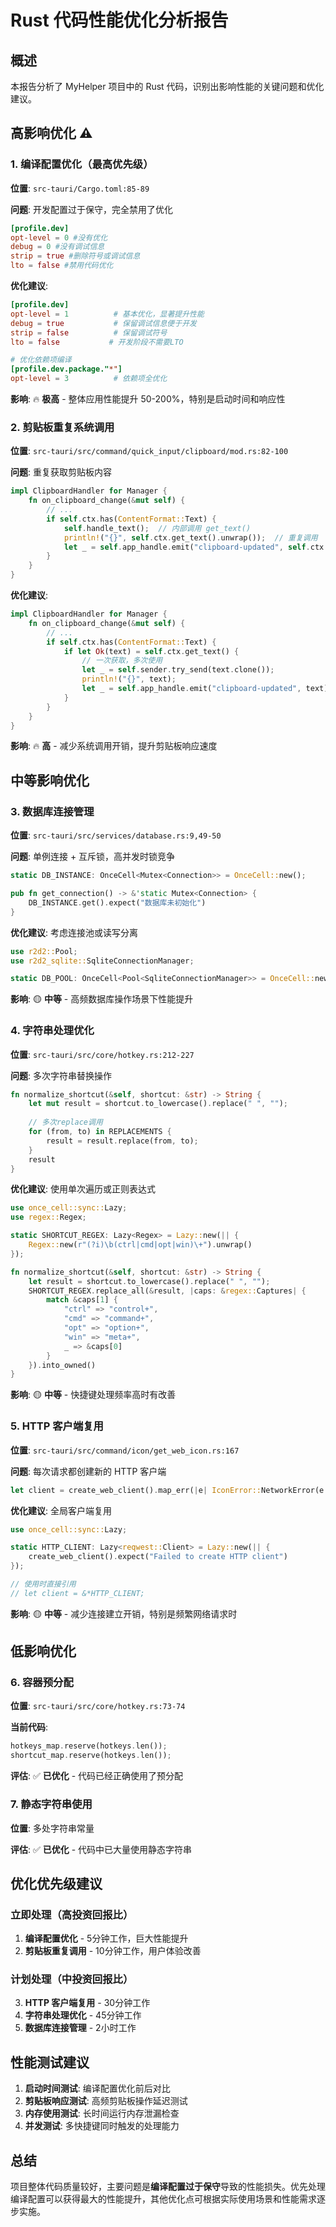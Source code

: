 # Rust 代码性能优化分析报告

## 概述

本报告分析了 MyHelper 项目中的 Rust 代码，识别出影响性能的关键问题和优化建议。

## 高影响优化 ⚠️

### 1. 编译配置优化（最高优先级）

**位置**: `src-tauri/Cargo.toml:85-89`

**问题**: 开发配置过于保守，完全禁用了优化
```toml
[profile.dev]
opt-level = 0 #没有优化
debug = 0 #没有调试信息
strip = true #删除符号或调试信息
lto = false #禁用代码优化
```

**优化建议**:
```toml
[profile.dev]
opt-level = 1          # 基本优化，显著提升性能
debug = true           # 保留调试信息便于开发
strip = false          # 保留调试符号
lto = false           # 开发阶段不需要LTO

# 优化依赖项编译
[profile.dev.package."*"]
opt-level = 3          # 依赖项全优化
```

**影响**: 🔥 **极高** - 整体应用性能提升 50-200%，特别是启动时间和响应性

### 2. 剪贴板重复系统调用

**位置**: `src-tauri/src/command/quick_input/clipboard/mod.rs:82-100`

**问题**: 重复获取剪贴板内容
```rust
impl ClipboardHandler for Manager {
    fn on_clipboard_change(&mut self) {
        // ...
        if self.ctx.has(ContentFormat::Text) {
            self.handle_text();  // 内部调用 get_text()
            println!("{}", self.ctx.get_text().unwrap());  // 重复调用
            let _ = self.app_handle.emit("clipboard-updated", self.ctx.get_text().unwrap()); // 又一次重复调用
        }
    }
}
```

**优化建议**:
```rust
impl ClipboardHandler for Manager {
    fn on_clipboard_change(&mut self) {
        // ...
        if self.ctx.has(ContentFormat::Text) {
            if let Ok(text) = self.ctx.get_text() {
                // 一次获取，多次使用
                let _ = self.sender.try_send(text.clone());
                println!("{}", text);
                let _ = self.app_handle.emit("clipboard-updated", text);
            }
        }
    }
}
```

**影响**: 🔥 **高** - 减少系统调用开销，提升剪贴板响应速度

## 中等影响优化

### 3. 数据库连接管理

**位置**: `src-tauri/src/services/database.rs:9,49-50`

**问题**: 单例连接 + 互斥锁，高并发时锁竞争
```rust
static DB_INSTANCE: OnceCell<Mutex<Connection>> = OnceCell::new();

pub fn get_connection() -> &'static Mutex<Connection> {
    DB_INSTANCE.get().expect("数据库未初始化")
}
```

**优化建议**: 考虑连接池或读写分离
```rust
use r2d2::Pool;
use r2d2_sqlite::SqliteConnectionManager;

static DB_POOL: OnceCell<Pool<SqliteConnectionManager>> = OnceCell::new();
```

**影响**: 🟡 **中等** - 高频数据库操作场景下性能提升

### 4. 字符串处理优化

**位置**: `src-tauri/src/core/hotkey.rs:212-227`

**问题**: 多次字符串替换操作
```rust
fn normalize_shortcut(&self, shortcut: &str) -> String {
    let mut result = shortcut.to_lowercase().replace(" ", "");
    
    // 多次replace调用
    for (from, to) in REPLACEMENTS {
        result = result.replace(from, to);
    }
    result
}
```

**优化建议**: 使用单次遍历或正则表达式
```rust
use once_cell::sync::Lazy;
use regex::Regex;

static SHORTCUT_REGEX: Lazy<Regex> = Lazy::new(|| {
    Regex::new(r"(?i)\b(ctrl|cmd|opt|win)\+").unwrap()
});

fn normalize_shortcut(&self, shortcut: &str) -> String {
    let result = shortcut.to_lowercase().replace(" ", "");
    SHORTCUT_REGEX.replace_all(&result, |caps: &regex::Captures| {
        match &caps[1] {
            "ctrl" => "control+",
            "cmd" => "command+", 
            "opt" => "option+",
            "win" => "meta+",
            _ => &caps[0]
        }
    }).into_owned()
}
```

**影响**: 🟡 **中等** - 快捷键处理频率高时有改善

### 5. HTTP 客户端复用

**位置**: `src-tauri/src/command/icon/get_web_icon.rs:167`

**问题**: 每次请求都创建新的 HTTP 客户端
```rust
let client = create_web_client().map_err(|e| IconError::NetworkError(e.to_string()))?;
```

**优化建议**: 全局客户端复用
```rust
use once_cell::sync::Lazy;

static HTTP_CLIENT: Lazy<reqwest::Client> = Lazy::new(|| {
    create_web_client().expect("Failed to create HTTP client")
});

// 使用时直接引用
// let client = &*HTTP_CLIENT;
```

**影响**: 🟡 **中等** - 减少连接建立开销，特别是频繁网络请求时

## 低影响优化

### 6. 容器预分配

**位置**: `src-tauri/src/core/hotkey.rs:73-74`

**当前代码**:
```rust
hotkeys_map.reserve(hotkeys.len());
shortcut_map.reserve(hotkeys.len());
```

**评估**: ✅ **已优化** - 代码已经正确使用了预分配

### 7. 静态字符串使用

**位置**: 多处字符串常量

**评估**: ✅ **已优化** - 代码中已大量使用静态字符串

## 优化优先级建议

### 立即处理（高投资回报比）
1. **编译配置优化** - 5分钟工作，巨大性能提升
2. **剪贴板重复调用** - 10分钟工作，用户体验改善

### 计划处理（中投资回报比）
3. **HTTP 客户端复用** - 30分钟工作
4. **字符串处理优化** - 45分钟工作
5. **数据库连接管理** - 2小时工作

## 性能测试建议

1. **启动时间测试**: 编译配置优化前后对比
2. **剪贴板响应测试**: 高频剪贴板操作延迟测试
3. **内存使用测试**: 长时间运行内存泄漏检查
4. **并发测试**: 多快捷键同时触发的处理能力

## 总结

项目整体代码质量较好，主要问题是**编译配置过于保守**导致的性能损失。优先处理编译配置可以获得最大的性能提升，其他优化点可根据实际使用场景和性能需求逐步实施。